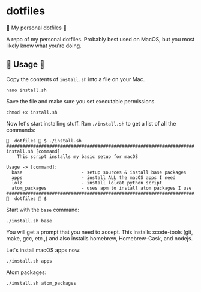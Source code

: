# dotfiles
🌈 My personal dotfiles 🚀

A repo of my personal dotfiles. Probably best used on MacOS, but you most likely know what you're doing.

## 🌈 Usage 🚀
Copy the contents of `install.sh` into a file on your Mac.
```
nano install.sh
```
Save the file and make sure you set executable permissions
```
chmod +x install.sh
```

Now let's start installing stuff. Run `./install.sh` to get a list of all the
commands:
```
🌈  dotfiles 🚀 $ ./install.sh
######################################################################
install.sh [command]
	This script installs my basic setup for macOS

Usage -> [command]:
  base                      - setup sources & install base packages
  apps                      - install ALL the macOS apps I need
  lolz                      - install lolcat python script
  atom_packages             - uses apm to install atom packages I use
######################################################################
🌈  dotfiles 🚀 $
```

Start with the `base` command:
```
./install.sh base
```

You will get a prompt that you need to accept. This installs xcode-tools (git, make, gcc, etc.,)
and also installs homebrew, Homebrew-Cask, and nodejs.

Let's install macOS apps now:
```
./install.sh apps
```

Atom packages:
```
./install.sh atom_packages
```
